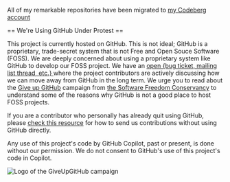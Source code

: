 All of my remarkable repositories have been migrated to [my Codeberg account](https://codeberg.org/VnPower)

== We're Using GitHub Under Protest ==

This project is currently hosted on GitHub.  This is not ideal; GitHub is a
proprietary, trade-secret system that is not Free and Open Souce Software
(FOSS).  We are deeply concerned about using a proprietary system like GitHub
to develop our FOSS project.  We have an
[open {bug ticket, mailing list thread, etc.} ](#) where the
project contributors are actively discussing how we can move away from GitHub
in the long term.  We urge you to read about the
[Give up GitHub](https://GiveUpGitHub.org) campaign from
[the Software Freedom Conservancy](https://sfconservancy.org) to understand
some of the reasons why GitHub is not a good place to host FOSS projects.

If you are a contributor who personally has already quit using GitHub, please
[check this resource](#) for how to send us contributions without
using GitHub directly.

Any use of this project's code by GitHub Copilot, past or present, is done
without our permission.  We do not consent to GitHub's use of this project's
code in Copilot.

![Logo of the GiveUpGitHub campaign](https://sfconservancy.org/img/GiveUpGitHub.png)
